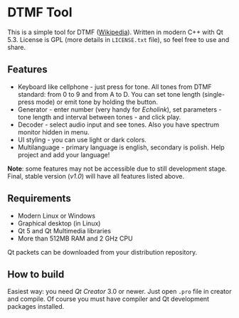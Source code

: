 DTMF Tool
=========

This is a simple tool for DTMF ([Wikipedia](http://en.wikipedia.org/wiki/DTMF)). Written in modern C++ with Qt 5.3. License is GPL (more details in `LICENSE.txt` file), so feel free to use and share.

Features
--------

* Keyboard like cellphone - just press for tone. All tones from DTMF standard: from 0 to 9 and from A to D. You can set tone length (single-press mode) or emit tone by holding the button.
* Generator - enter number (very handy for *Echolink*), set parameters - tone length and interval between tones - and click play. 
* Decoder - select audio input and see tones. Also you have spectrum monitor hidden in menu.
* UI styling - you can use light or dark colors.
* Multilanguage - primary language is english, secondary is polish. Help project and add your language!

**Note**: some features may not be accessible due to still development stage. Final, stable version (*v1.0*) will have all features listed above.

Requirements
------------
- Modern Linux or Windows 
- Graphical desktop (in Linux)
- Qt 5 and Qt Multimedia libraries
- More than 512MB RAM and 2 GHz CPU

Qt packets can be downloaded from your distribution repository.

How to build
------------

Easiest way: you need *Qt Creator* 3.0 or newer. Just open `.pro` file in creator and compile. Of course you must have compiler and Qt development packages installed.
